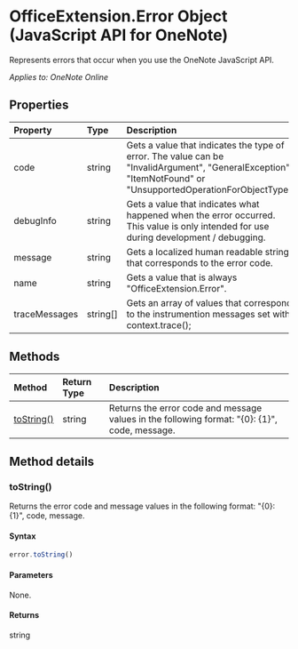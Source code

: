 # OfficeExtension.Error Object (JavaScript API for OneNote)

Represents errors that occur when you use the OneNote JavaScript API.

_Applies to: OneNote Online_

## Properties
| Property	   | Type	|Description
|:---------------|:--------|:----------|
|code|string|Gets a value that indicates the type of error. The value can be "InvalidArgument", "GeneralException", "ItemNotFound" or "UnsupportedOperationForObjectType". |
|debugInfo|string|Gets a value that indicates what happened when the error occurred. This value is only intended for use during development / debugging.  |
|message |string| Gets a localized human readable string that corresponds to the error code.|
|name |string| Gets a value that is always "OfficeExtension.Error". |
|traceMessages |string[]| Gets an array of values that correspond to the instrumention messages set with context.trace(); |

## Methods

| Method		   | Return Type	|Description|
|:---------------|:--------|:----------|
|[toString()](#tostring)|string|Returns the error code and message values in the following format: "{0}: {1}", code, message.|

## Method details

### toString()
Returns the error code and message values in the following format: "{0}: {1}", code, message.

#### Syntax
```js
error.toString()
```

#### Parameters
None.

#### Returns
string
